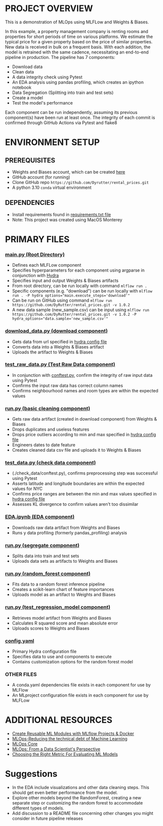 # PROJECT OVERVIEW

This is a demonstration of MLOps using MLFLow and Weights & Biases.

In this example, a property management company is renting rooms and properties for short periods of time on various platforms. We estimate the typical price for a given property based on the price of similar properties. New data is received in bulk on a frequent basis. With each addition, the model is retrained with the same cadence, necessitating an end-to-end pipeline in production.
The pipeline has 7 components:
+ Download data
+ Clean data
+ A data integrity check using Pytest
+ An EDA analysis using pandas profiling, which creates an ipython notebook
+ Data Segregation (Splitting into train and test sets)
+ Create a model
+ Test the model's performance

Each component can be run independently, assuming its previous component(s) have been run at least once.
The integrity of each commit is confirmed through GitHub Actions via Pytest and flake8

# ENVIRONMENT SETUP

## PREREQUISITES

+ Weights and Biases account, which can be created [here](https://wandb.ai/site)
+ GitHub account (for running)
+ Clone GitHub repo `https://github.com/Dyrutter/rental_prices.git`
+ A python 3.10 `conda` virtual environment

## DEPENDENCIES

+ Install requirements found in [requirements.txt file](./requirements.txt)
+ Note: This project was created using MacOS Monterey

# PRIMARY FILES

### [main.py (Root Directory)](./main.py)
+ Defines each MLFLow component
+ Specifies hyperparameters for each component using argparse in conjunction with [Hydra](https://hydra.cc/docs/intro/)
+ Specifies input and output Weights & Biases artifacts
+ From root directory, can be run locally with command `mlflow run .`
+ Specific components (e.g. "download") can be run locally with `mlflow run . -P hydra_options="main.execute_steps='download'"`
+ Can be run on GitHub using command `mlflow run https://github.com/DyRutter/rental_prices.git -v 1.0.2` 
+ A new data sample (new_sample.csv) can be input using `mlflow run https://github.com/DyRutter/rental_prices.git -v 1.0.2 -P
    hydra_options="data.sample='new_sample.csv'"`
    
### [download_data.py (download component)](./download/download_data.py)
+ Gets data from url specified in [hydra config file](./config/config.yaml)
+ Converts data into a Weights & Biases artifact
+ Uploads the artifact to Weights & Biases

### [test_raw_data.py (Test Raw Data component)](./test_raw_data/test_raw.py)
+ In conjunction with [conftest.py](./test_raw_data/conftest.py), confirm the integrity of raw input data using Pytest
+ Confirms the input raw data has correct column names
+ Confirms neighbourhood names and room types are within the expected values

### [run.py (basic cleaning component)](./basic_cleaning/run.py)
+ Gets raw data artifact (created in download component) from Weights & Biases
+ Drops duplicates and useless features
+ Drops price outliers according to min and max specified in [hydra config file](./config/config.yaml)
+ Engineers dates to date feature 
+ Creates cleaned data csv file and uploads it to Weights & Biases

### [test_data.py (check data component)](./check_data/test_data.py)
+ (./check_data/conftest.py), confirms preprocessing step was successful using Pytest
+ Asserts latitude and longitude boundaries are within the expected values for NYC
+ Confirms price ranges are between the min and max values specified in [hydra config file](./config/config.yaml)
+ Assesses KL divergence to confirm values aren't too dissimilar
    
### [EDA.ipynb (EDA component)](./EDA/EDA.ipynb)
+ Downloads raw data artifact from Weights and Biases
+ Runs y data profiling (formerly pandas_profiling) analysis

### [run.py (segregate component)](./segregate/run.py)
+ Splits data into train and test sets
+ Uploads data sets as artifacts to Weights and Biases

### [run.py (random_forest component)](./random_forest/run.py)
+ Fits data to a random forest inference pipeline
+ Creates a scikit-learn chart of feature importances
+ Uploads model as an artifact to Weights and Biases

### [run.py (test_regression_model component)](./test_regression_model/run.py)
+ Retrieves model artifact from Weights and Biases
+ Calculates R squared score and mean absolute error
+ Uploads scores to Weights and Biases

### [config.yaml](./config/config.yaml)
+ Primary Hydra configuration file
+ Specifies data to use and components to execute
+ Contains customization options for the random forest model

### OTHER FILES
+ A conda.yaml dependencies file exists in each component for use by MLFlow
+ An MLproject configuration file exists in each component for use by MLFLow

# ADDITIONAL RESOURCES

+ [Create Reusable ML Modules with MLflow Projects & Docker](https://towardsdatascience.com/create-reusable-ml-modules-with-mlflow-projects-docker-33cd722c93c4)
+ [MLOps-Reducing the technical debt of Machine Learning](https://medium.com/mlops-community/mlops-reducing-the-technical-debt-of-machine-learning-dac528ef39de)
+ [MLOps Core](https://ml-ops.org/content/references.html)
+ [MLOps: From a Data Scientist's Perspective](https://neptune.ai/blog/mlops)
+ [Choosing the Right Metric For Evaluating ML Models](https://www.kaggle.com/code/vipulgandhi/how-to-choose-right-metric-for-evaluating-ml-model/notebook)


# Suggestions
+ In the EDA include visualizations and other data cleaning steps. This should get even better performance from the model.
+ Explore other models beyond the RandomForest, creating a new separate step or customizing the random forest to accommodate different types of models.
+ Add discussion to a README file concerning other changes you might consider in future pipeline releases

